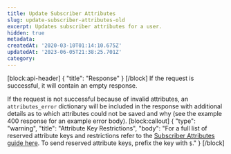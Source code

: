 ```yaml
---
title: Update Subscriber Attributes
slug: update-subscriber-attributes-old
excerpt: Updates subscriber attributes for a user.
hidden: true
metadata: 
createdAt: '2020-03-10T01:14:10.675Z'
updatedAt: '2023-06-05T21:38:25.701Z'
category: 
---
```

[block:api-header]
{
  "title": "Response"
}
[/block]
If the request is successful, it will contain an empty response.

If the request is not successful because of invalid attributes, an `attributes_error` dictionary will be included in the response with additional details as to which attributes could not be saved and why (see the example 400 response for an example error body).
[block:callout]
{
  "type": "warning",
  "title": "Attribute Key Restrictions",
  "body": "For a full list of reserved attribute keys and restrictions refer to the [Subscriber Attributes guide here](doc:subscriber-attributes). To send reserved attribute keys, prefix the key with `$`."
}
[/block]